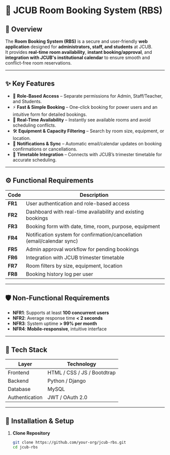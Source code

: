 # 🏫 JCUB Room Booking System (RBS)

## 📌 Overview
The **Room Booking System (RBS)** is a secure and user-friendly **web application** designed for **administrators, staff, and students** at JCUB.  
It provides **real-time room availability**, **instant booking/approval**, and **integration with JCUB's institutional calendar** to ensure smooth and conflict-free room reservations.

---

## ✨ Key Features
- 🔑 **Role-Based Access** – Separate permissions for Admin, Staff/Teacher, and Students.  
- ⚡ **Fast & Simple Booking** – One-click booking for power users and an intuitive form for detailed bookings.  
- 📅 **Real-Time Availability** – Instantly see available rooms and avoid scheduling conflicts.  
- 🛠️ **Equipment & Capacity Filtering** – Search by room size, equipment, or location.  
- 🔔 **Notifications & Sync** – Automatic email/calendar updates on booking confirmations or cancellations.  
- 🔗 **Timetable Integration** – Connects with JCUB’s trimester timetable for accurate scheduling.  

---

## ⚙️ Functional Requirements
| Code | Description |
|------|-------------|
| **FR1** | User authentication and role-based access |
| **FR2** | Dashboard with real-time availability and existing bookings |
| **FR3** | Booking form with date, time, room, purpose, equipment |
| **FR4** | Notification system for confirmation/cancellation (email/calendar sync) |
| **FR5** | Admin approval workflow for pending bookings |
| **FR6** | Integration with JCUB trimester timetable |
| **FR7** | Room filters by size, equipment, location |
| **FR8** | Booking history log per user |

---

## 🛡️ Non-Functional Requirements
- **NFR1**: Supports at least **100 concurrent users**  
- **NFR2**: Average response time **< 2 seconds**  
- **NFR3**: System uptime **> 99% per month**  
- **NFR4**: **Mobile-responsive**, intuitive interface  

---

## 🔧 Tech Stack 
| Layer | Technology |
|------|------------|
| Frontend | HTML / CSS / JS / Bootdtrap |
| Backend | Python / Django |
| Database | MySQL  |
| Authentication | JWT / OAuth 2.0 |

---

## 🚀 Installation & Setup
1. **Clone Repository**
   ```bash
   git clone https://github.com/your-org/jcub-rbs.git
   cd jcub-rbs
